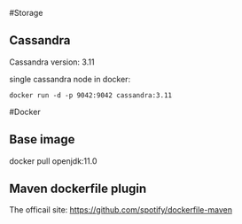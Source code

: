 #Storage
## Cassandra
Cassandra version: 3.11

single cassandra node in docker: 

    docker run -d -p 9042:9042 cassandra:3.11 

#Docker
## Base image 
docker pull openjdk:11.0 
## Maven dockerfile plugin
The officail site: https://github.com/spotify/dockerfile-maven